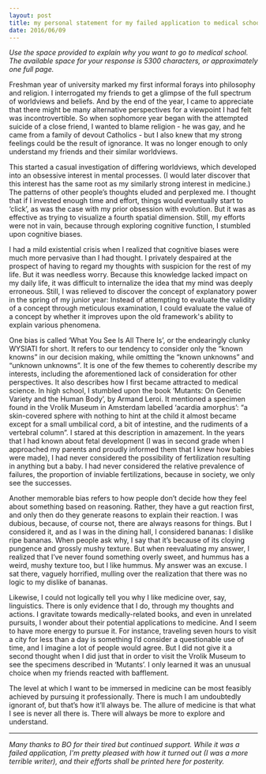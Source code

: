 ```yaml
---
layout: post
title: my personal statement for my failed application to medical school
date: 2016/06/09
---
```


_Use the space provided to explain why you want to go to medical school. The available space for your response is 5300 characters, or approximately one full page._

Freshman year of university marked my first informal forays into philosophy and religion. I interrogated my friends to get a glimpse of the full spectrum of worldviews and beliefs. And by the end of the year, I came to appreciate that there might be many alternative perspectives for a viewpoint I had felt was incontrovertible. So when sophomore year began with the attempted suicide of a close friend, I wanted to blame religion - he was gay, and he came from a family of devout Catholics - but I also knew that my strong feelings could be the result of ignorance. It was no longer enough to only understand my friends and their similar worldviews.

This started a casual investigation of differing worldviews, which developed into an obsessive interest in mental processes. (I would later discover that this interest has the same root as my similarly strong interest in medicine.) The patterns of other people’s thoughts eluded and perplexed me. I thought that if I invested enough time and effort, things would eventually start to ‘click’, as was the case with my prior obsession with evolution. But it was as effective as trying to visualize a fourth spatial dimension. Still, my efforts were not in vain, because through exploring cognitive function, I stumbled upon cognitive biases. 

I had a mild existential crisis when I realized that cognitive biases were much more pervasive than I had thought. I privately despaired at the prospect of having to regard my thoughts with suspicion for the rest of my life. But it was needless worry. Because this knowledge lacked impact on my daily life, it was difficult to internalize the idea that my mind was deeply erroneous. Still, I was relieved to discover the concept of explanatory power in the spring of my junior year: Instead of attempting to evaluate the validity of a concept through meticulous examination, I could evaluate the value of a concept by whether it improves upon the old framework's ability to explain various phenomena. 

One bias is called ‘What You See Is All There Is’, or the endearingly clunky WYSIATI for short. It refers to our tendency to consider only the “known knowns” in our decision making, while omitting the “known unknowns” and “unknown unknowns”. It is one of the few themes to coherently describe my interests, including the aforementioned lack of consideration for other perspectives. It also describes how I first became attracted to medical science. In high school, I stumbled upon the book ‘Mutants: On Genetic Variety and the Human Body’, by Armand Leroi. It mentioned a specimen found in the Vrolik Museum in Amsterdam labelled ‘acardia amorphus’: “a skin-covered sphere with nothing to hint at the child it almost became except for a small umbilical cord, a bit of intestine, and the rudiments of a vertebral column”. I stared at this description in amazement. In the years that I had known about fetal development (I was in second grade when I approached my parents and proudly informed them that I knew how babies were made), I had never considered the possibility of fertilization resulting in anything but a baby. I had never considered the relative prevalence of failures, the proportion of inviable fertilizations, because in society, we only see the successes. 

Another memorable bias refers to how people don’t decide how they feel about something based on reasoning. Rather, they have a gut reaction first, and only then do they generate reasons to explain their reaction. I was dubious, because, of course not, there are always reasons for things. But I considered it, and as I was in the dining hall, I considered bananas: I dislike ripe bananas. When people ask why, I say that it’s because of its cloying pungence and grossly mushy texture. But when reevaluating my answer, I realized that I’ve never found something overly sweet, and hummus has a weird, mushy texture too, but I like hummus. My answer was an excuse. I sat there, vaguely horrified, mulling over the realization that there was no logic to my dislike of bananas.

Likewise, I could not logically tell you why I like medicine over, say, linguistics. There is only evidence that I do, through my thoughts and actions. I gravitate towards medically-related books, and even in unrelated pursuits, I wonder about their potential applications to medicine. And I seem to have more energy to pursue it. For instance, traveling seven hours to visit a city for less than a day is something I’d consider a questionable use of time, and I imagine a lot of people would agree. But I did not give it a second thought when I did just that in order to visit the Vrolik Museum to see the specimens described in ‘Mutants’. I only learned it was an unusual choice when my friends reacted with bafflement. 

The level at which I want to be immersed in medicine can be most feasibly achieved by pursuing it professionally. There is much I am undoubtedly ignorant of, but that’s how it’ll always be. The allure of medicine is that what I see is never all there is. There will always be more to explore and understand.

---
_Many thanks to BO for their tired but continued support. While it was a failed application, I'm pretty pleased with how it turned out (I was a more terrible writer), and their efforts shall be printed here for posterity._


